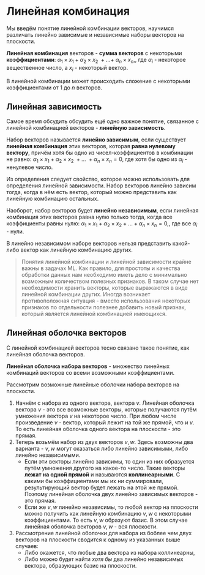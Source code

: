 # Линейная комбинация
Мы введём понятие линейной комбинации векторов, научимся различать линейно зависимые и независимые наборы векторов на плоскости.

**Линейная комбинация** векторов - **сумма векторов** с некоторыми **коэффициентами**: $`\alpha_1 \times x_1 + \alpha_2 \times x_2 \ + ... + \ \alpha_n \times x_n ,`$, где $`\alpha_i`$ - некоторое вещественное число, а $`x_i`$ - некоторый вектор.

В линейной комбинации может происходить сложение с некоторыми коэффициентами от $`1`$ до $`n`$ векторов.

## Линейная зависимость
Самое время обсудить обсудить ещё одно важное понятие, связанное с линейной комбинацией векторов - **линейную зависимость**.

Набор векторов называется **линейно зависимым**, если существует **линейная комбинация** этих векторов, которая **равна нулевому вектору**, причём хотя бы одно из чисел-коэффициентов в комбинации не равно: $`\alpha_1 \times x_1 + \alpha_2 \times x_2 \ + ... \ + \alpha_n \times x_n = 0,`$ где хотя бы одно из $`\alpha_i`$ - ненулевое число.

Из определения следует свойство, которое можно использовать для определения линейной зависимости. Набор векторов линейно зависим тогда, когда в нём есть вектор, который можно представить как линейную комбинацию остальных.

Наоборот, набор векторов будет **линейно независимым**, если линейная комбинация этих векторов равна нулю только тогда, когда все коэффициенты равны нулю: $`\alpha_1 \times x_1 + \alpha_2 \times x_2 + ... + \alpha_n \times x_n = 0,`$, где все $`\alpha_i`$ - нули.

В линейно независимом наборе векторов нельзя представить какой-либо вектор как линейную комбинацию других.

> Понятия линейной комбинации и линейной зависимости крайне важны в задачах ML. Как правило, для простоты и качества обработки данных нам необходимо иметь дело с минимально возможным количеством полезных признаков. В таком случае нет необходимости хранить векторы, которые выражаются в виде линейной комбинации других. Иногда возникает противоположная ситуация - вместо использования некоторых признаков по отдельности полезнее добавить новый признак, который является линейной комбинацией имеющихся.

## Линейная оболочка векторов
С линейной комбинацией векторов тесно связано такое понятие, как линейная оболочка векторов.

**Линейная оболочка набора векторов** - множество линейных комбинаций векторов со всеми возможными коэффициентами.

Рассмотрим возможные линейные оболочки набора векторов на плоскости.

1. Начнём с набора из одного вектора, вектора $`v`$. Линейная оболочка вектора $`v`$ - это все возможные векторы, которые получаются путём умножения вектора $`v`$ на некоторое число. При любом числе произведение $`v`$ - вектор, который лежит на той же прямой, что и $`v`$. То есть линейная оболочка одного вектора на плоскости - это прямая.
2. Теперь возьмём набор из двух векторов $`v, w`$. Здесь возможны два варианта - $`v, w`$ могут оказаться либо линейно зависимыми, либо линейно независимыми.
    - Если эти векторы линейно зависимы, то один из них образуется путём умножения другого на какое-то число. Такие векторы **лежат на одной прямой** и называются **коллинеарными**. С какими бы коэффициентами мы их ни суммировали, результирующий вектор будет лежать на этой же прямой. Поэтому линейная оболочка двух линейно зависимых векторов - это прямая. 
    - Если же $`v, w`$ линейно независимы, то любой вектор на плоскости можно получить как линейную комбинацию $`v, w`$ с некоторыми коэффициентами. То есть $`v, w`$ образуют базис. В этом случае линейная оболочка векторов $`v, w`$ - вся плоскости.
3. Рассмотрение линейной оболочки для набора из боблее чем двух векторов на плоскости сводится к одному из указанных выше случаев:
    - Либо окажется, что любые два вектора из набора коллинеарны,
    - Либо можно будет найти _хотя бы_ два линейно независимых вектора, образующих базис на плоскости.
